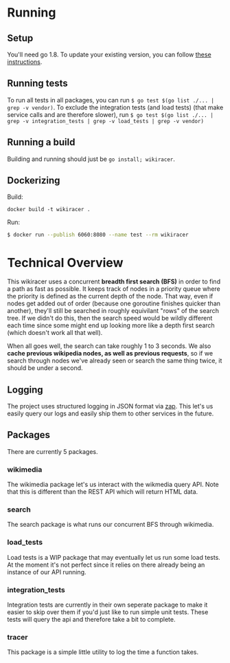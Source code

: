 # Running 

## Setup

You'll need go 1.8. To update your existing version, you can follow [these instructions](https://gist.github.com/nikhita/432436d570b89cab172dcf2894465753).

## Running tests

To run all tests in all packages, you can run `$ go test $(go list ./... | grep -v vendor)`. To exclude the integration tests (and load tests) (that make service calls and are therefore slower), run `$ go test $(go list ./... | grep -v integration_tests | grep -v load_tests | grep -v vendor)`

## Running a build

Building and running should just be `go install; wikiracer`.

## Dockerizing

Build:
```
docker build -t wikiracer .
```

Run: 
``` sh
$ docker run --publish 6060:8080 --name test --rm wikiracer
```

# Technical Overview

This wikiracer uses a concurrent **breadth first search (BFS)** in order to find a path as fast as possible. It keeps track of nodes in a priority queue where the priority is defined as the current depth of the node. That way, even if nodes get added out of order (because one goroutine finishes quicker than another), they'll still be searched in roughly equivilant "rows" of the search tree. If we didn't do this, then the search speed would be wildly different each time since some might end up looking more like a depth first search (which doesn't work all that well). 

When all goes well, the search can take roughly 1 to 3 seconds. We also **cache previous wikipedia nodes, as well as previous requests**, so if we search through nodes we've already seen or search the same thing twice, it should be under a second. 

## Logging 
The project uses structured logging in JSON format via [zap](https://github.com/uber-go/zap). This let's us easily query our logs and easily ship them to other services in the future. 

## Packages
There are currently 5 packages. 

### wikimedia
The wikimedia package let's us interact with the wikmedia query API. Note that this is different than the REST API which will return HTML data.

### search
The search package is what runs our concurrent BFS through wikimedia. 

### load_tests
Load tests is a WIP package that may eventually let us run some load tests. At the moment it's not perfect since it relies on there already being an instance of our API running. 

### integration_tests
Integration tests are currently in their own seperate package to make it easier to skip over them if you'd just like to run simple unit tests. These tests will query the api and therefore take a bit to complete.

### tracer
This package is a simple little utility to log the time a function takes.
